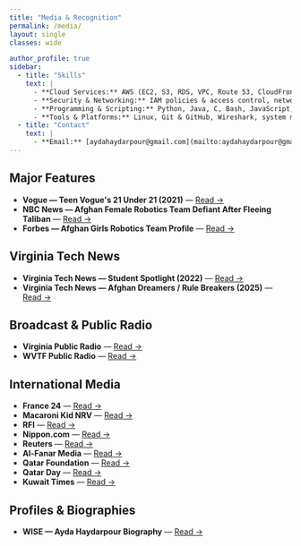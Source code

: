 ```yaml
---
title: "Media & Recognition"
permalink: /media/
layout: single
classes: wide

author_profile: true
sidebar:
  - title: "Skills"
    text: |
      - **Cloud Services:** AWS (EC2, S3, RDS, VPC, Route 53, CloudFront, IAM, CloudWatch, Auto Scaling, Load Balancing)
      - **Security & Networking:** IAM policies & access control, network security, VPNs & firewalls, data encryption & hashing, monitoring & logging, Security+ best practices
      - **Programming & Scripting:** Python, Java, C, Bash, JavaScript, HTML/CSS, SQL
      - **Tools & Platforms:** Linux, Git & GitHub, Wireshark, system monitoring tools
  - title: "Contact"
    text: |
      - **Email:** [aydahaydarpour@gmail.com](mailto:aydahaydarpour@gmail.com)
---
```


## Major Features
- **Vogue — Teen Vogue's 21 Under 21 (2021)** — [Read →](https://www.teenvogue.com/gallery/teen-vogues-21-under-21-2021)
- **NBC News — Afghan Female Robotics Team Defiant After Fleeing Taliban** — [Read →](https://www.nbcnews.com/news/world/afghan-female-robotics-team-defiant-after-fleeing-taliban-qatar-n1277464)
- **Forbes — Afghan Girls Robotics Team Profile** — [Read →](https://www.forbes.com/profile/afghan-girls-robotic-team/)

## Virginia Tech News
- **Virginia Tech News — Student Spotlight (2022)** — [Read →](https://news.vt.edu/articles/2022/09/ayda-haydarpour.html)
- **Virginia Tech News — Afghan Dreamers / Rule Breakers (2025)** — [Read →](https://news.vt.edu/articles/2025/04/Afghan-Dreamers-Rule-Breakers-Ayda-Haydarpour-student.html)

## Broadcast & Public Radio
- **Virginia Public Radio** — [Read →](https://virginiapublicradio.com/2022/09/01/robotics-champion-fled-afghanistan-now-shes-studying-at-virginia-tech/)
- **WVTF Public Radio** — [Read →](https://www.wvtf.org/news/2022-09-01/robotics-champion-fled-afghanistan-now-shes-studying-at-virginia-tech)

## International Media
- **France 24** — [Read →](https://first.global/in-the-news/france-24-afghan-girls-robotics-team-design-their-future-in-qatar/)
- **Macaroni Kid NRV** — [Read →](https://nrv.macaronikid.com/articles/6411e7794a01232a11181e2e/ymca-at-virginia-tech-celebrates-women-in-innovation-and-technology)
- **RFI** — [Read →](https://www.rfi.fr/en/business-and-tech/20210922-afghan-girls-robotics-team-design-their-future-in-qatar)
- **Nippon.com** — [Read →](https://www.nippon.com/en/news/reu20210827KBN2FR1JN/)
- **Reuters** — [Read →](https://www.reuters.com/world/asia-pacific/dont-abandon-afghanistan-pleads-member-afghan-all-female-robotics-team-2021-08-26/)
- **Al-Fanar Media** — [Read →](https://www.al-fanarmedia.org/2021/09/afghanistans-all-female-robotics-team-continues-building-robots-in-qatar/)
- **Qatar Foundation** — [Read →](https://www.qf.org.qa/stories/qatar-has-been-the-gateway-to-a-better-life-for-us-says-captain-of-afghan)
- **Qatar Day** — [Read →](https://www.qatarday.com/dont-abandon-afghanistan-pleads-member-of-afghan-all-female-robotics-team)
- **Kuwait Times** — [Read →](https://kuwaittimes.com/afghan-robotics-team-design-future-in-qatar/)

## Profiles & Biographies
- **WISE — Ayda Haydarpour Biography** — [Read →](https://www.wise-qatar.org/biography/ayda-haydarpour/)
